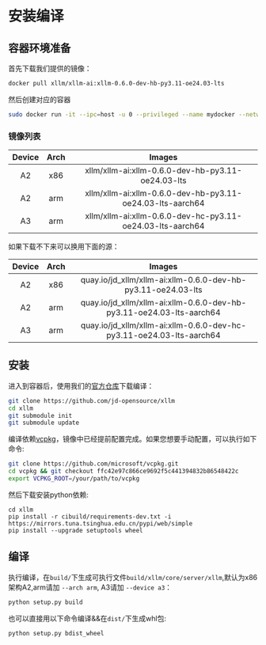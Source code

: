 
# 安装编译

## 容器环境准备
首先下载我们提供的镜像：
```bash
docker pull xllm/xllm-ai:xllm-0.6.0-dev-hb-py3.11-oe24.03-lts
```
然后创建对应的容器
```bash
sudo docker run -it --ipc=host -u 0 --privileged --name mydocker --network=host  --device=/dev/davinci0  --device=/dev/davinci_manager --device=/dev/devmm_svm --device=/dev/hisi_hdc -v /var/queue_schedule:/var/queue_schedule -v /mnt/cfs/9n-das-admin/llm_models:/mnt/cfs/9n-das-admin/llm_models -v /usr/local/Ascend/driver:/usr/local/Ascend/driver -v /usr/local/Ascend/add-ons/:/usr/local/Ascend/add-ons/ -v /usr/local/sbin/npu-smi:/usr/local/sbin/npu-smi -v /usr/local/sbin/:/usr/local/sbin/ -v /var/log/npu/conf/slog/slog.conf:/var/log/npu/conf/slog/slog.conf -v /var/log/npu/slog/:/var/log/npu/slog -v /export/home:/export/home -w /export/home -v ~/.ssh:/root/.ssh  -v /var/log/npu/profiling/:/var/log/npu/profiling -v /var/log/npu/dump/:/var/log/npu/dump -v /home/:/home/  -v /runtime/:/runtime/  xllm/xllm-ai:xllm-0.6.0-dev-hb-py3.11-oe24.03-lts
```

### 镜像列表

| Device    |    Arch     |   Images      |
|:---------:|:-----------:|:-------------:|
| A2        |     x86     | xllm/xllm-ai:xllm-0.6.0-dev-hb-py3.11-oe24.03-lts | 
| A2        |     arm     | xllm/xllm-ai:xllm-0.6.0-dev-hb-py3.11-oe24.03-lts-aarch64 |
| A3        |     arm     | xllm/xllm-ai:xllm-0.6.0-dev-hc-py3.11-oe24.03-lts-aarch64 |

如果下载不下来可以换用下面的源：

| Device    |    Arch     |   Images      |
|:---------:|:-----------:|:-------------:|
| A2        |     x86     | quay.io/jd_xllm/xllm-ai:xllm-0.6.0-dev-hb-py3.11-oe24.03-lts | 
| A2        |     arm     | quay.io/jd_xllm/xllm-ai:xllm-0.6.0-dev-hb-py3.11-oe24.03-lts-aarch64 |
| A3        |     arm     | quay.io/jd_xllm/xllm-ai:xllm-0.6.0-dev-hc-py3.11-oe24.03-lts-aarch64 |


## 安装
进入到容器后，使用我们的[官方仓库](https://github.com/jd-opensource/xllm)下载编译：
```bash
git clone https://github.com/jd-opensource/xllm
cd xllm 
git submodule init
git submodule update
```
编译依赖[vcpkg](https://github.com/microsoft/vcpkg)，镜像中已经提前配置完成。如果您想要手动配置，可以执行如下命令:
```bash
git clone https://github.com/microsoft/vcpkg.git
cd vcpkg && git checkout ffc42e97c866ce9692f5c441394832b86548422c
export VCPKG_ROOT=/your/path/to/vcpkg
```
然后下载安装python依赖:
```
cd xllm
pip install -r cibuild/requirements-dev.txt -i https://mirrors.tuna.tsinghua.edu.cn/pypi/web/simple
pip install --upgrade setuptools wheel
```
## 编译
执行编译，在`build/`下生成可执行文件`build/xllm/core/server/xllm`,默认为x86架构A2,arm请加 `--arch arm`, A3请加 `--device a3`：
```bash
python setup.py build
```
也可以直接用以下命令编译&&在`dist/`下生成whl包: 
```bash
python setup.py bdist_wheel
```
